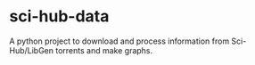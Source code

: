 # sci-hub-data
 A python project to download and process information from Sci-Hub/LibGen torrents and make graphs.
